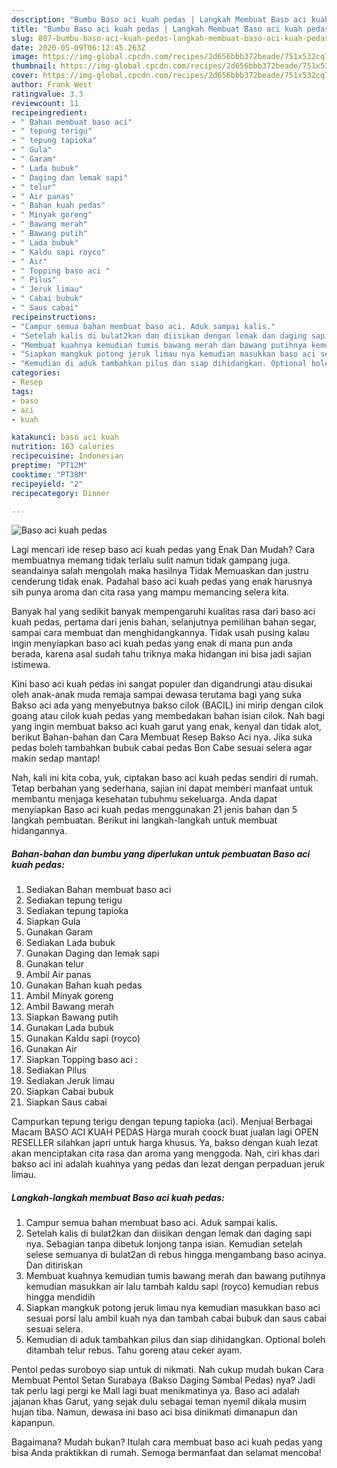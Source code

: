 ```yaml
---
description: "Bumbu Baso aci kuah pedas | Langkah Membuat Baso aci kuah pedas Yang Enak Dan Lezat"
title: "Bumbu Baso aci kuah pedas | Langkah Membuat Baso aci kuah pedas Yang Enak Dan Lezat"
slug: 887-bumbu-baso-aci-kuah-pedas-langkah-membuat-baso-aci-kuah-pedas-yang-enak-dan-lezat
date: 2020-05-09T06:12:45.263Z
image: https://img-global.cpcdn.com/recipes/2d656bbb372beade/751x532cq70/baso-aci-kuah-pedas-foto-resep-utama.jpg
thumbnail: https://img-global.cpcdn.com/recipes/2d656bbb372beade/751x532cq70/baso-aci-kuah-pedas-foto-resep-utama.jpg
cover: https://img-global.cpcdn.com/recipes/2d656bbb372beade/751x532cq70/baso-aci-kuah-pedas-foto-resep-utama.jpg
author: Frank West
ratingvalue: 3.3
reviewcount: 11
recipeingredient:
- " Bahan membuat baso aci"
- " tepung terigu"
- " tepung tapioka"
- " Gula"
- " Garam"
- " Lada bubuk"
- " Daging dan lemak sapi"
- " telur"
- " Air panas"
- " Bahan kuah pedas"
- " Minyak goreng"
- " Bawang merah"
- " Bawang putih"
- " Lada bubuk"
- " Kaldu sapi royco"
- " Air"
- " Topping baso aci "
- " Pilus"
- " Jeruk limau"
- " Cabai bubuk"
- " Saus cabai"
recipeinstructions:
- "Campur semua bahan membuat baso aci. Aduk sampai kalis."
- "Setelah kalis di bulat2kan dan diisikan dengan lemak dan daging sapi nya. Sebagian tanpa dibetuk lonjong tanpa isian. Kemudian setelah selese semuanya di bulat2an di rebus hingga mengambang baso acinya. Dan ditiriskan"
- "Membuat kuahnya kemudian tumis bawang merah dan bawang putihnya kemudian masukkan air lalu tambah kaldu sapi (royco) kemudian rebus hingga mendidih"
- "Siapkan mangkuk potong jeruk limau nya kemudian masukkan baso aci sesuai porsi lalu ambil kuah nya dan tambah cabai bubuk dan saus cabai sesuai selera."
- "Kemudian di aduk tambahkan pilus dan siap dihidangkan. Optional boleh ditambah telur rebus. Tahu goreng atau ceker ayam."
categories:
- Resep
tags:
- baso
- aci
- kuah

katakunci: baso aci kuah 
nutrition: 163 calories
recipecuisine: Indonesian
preptime: "PT12M"
cooktime: "PT38M"
recipeyield: "2"
recipecategory: Dinner

---
```



![Baso aci kuah pedas](https://img-global.cpcdn.com/recipes/2d656bbb372beade/751x532cq70/baso-aci-kuah-pedas-foto-resep-utama.jpg)

Lagi mencari ide resep baso aci kuah pedas yang Enak Dan Mudah? Cara membuatnya memang tidak terlalu sulit namun tidak gampang juga. seandainya salah mengolah maka hasilnya Tidak Memuaskan dan justru cenderung tidak enak. Padahal baso aci kuah pedas yang enak harusnya sih punya aroma dan cita rasa yang mampu memancing selera kita.

Banyak hal yang sedikit banyak mempengaruhi kualitas rasa dari baso aci kuah pedas, pertama dari jenis bahan, selanjutnya pemilihan bahan segar, sampai cara membuat dan menghidangkannya. Tidak usah pusing kalau ingin menyiapkan baso aci kuah pedas yang enak di mana pun anda berada, karena asal sudah tahu triknya maka hidangan ini bisa jadi sajian istimewa.

Kini baso aci kuah pedas ini sangat populer dan digandrungi atau disukai oleh anak-anak muda remaja sampai dewasa terutama bagi yang suka Bakso aci ada yang menyebutnya bakso cilok (BACIL) ini mirip dengan cilok goang atau cilok kuah pedas yang membedakan bahan isian cilok. Nah bagi yang ingin membuat bakso aci kuah garut yang enak, kenyal dan tidak alot, berikut Bahan-bahan dan Cara Membuat Resep Bakso Aci nya. Jika suka pedas boleh tambahkan bubuk cabai pedas Bon Cabe sesuai selera agar makin sedap mantap!


Nah, kali ini kita coba, yuk, ciptakan baso aci kuah pedas sendiri di rumah. Tetap berbahan yang sederhana, sajian ini dapat memberi manfaat untuk membantu menjaga kesehatan tubuhmu sekeluarga. Anda dapat menyiapkan Baso aci kuah pedas menggunakan 21 jenis bahan dan 5 langkah pembuatan. Berikut ini langkah-langkah untuk membuat hidangannya.

<!--inarticleads1-->

##### Bahan-bahan dan bumbu yang diperlukan untuk pembuatan Baso aci kuah pedas:

1. Sediakan  Bahan membuat baso aci
1. Sediakan  tepung terigu
1. Sediakan  tepung tapioka
1. Siapkan  Gula
1. Gunakan  Garam
1. Sediakan  Lada bubuk
1. Gunakan  Daging dan lemak sapi
1. Gunakan  telur
1. Ambil  Air panas
1. Gunakan  Bahan kuah pedas
1. Ambil  Minyak goreng
1. Ambil  Bawang merah
1. Siapkan  Bawang putih
1. Gunakan  Lada bubuk
1. Gunakan  Kaldu sapi (royco)
1. Gunakan  Air
1. Siapkan  Topping baso aci :
1. Sediakan  Pilus
1. Sediakan  Jeruk limau
1. Siapkan  Cabai bubuk
1. Siapkan  Saus cabai


Campurkan tepung terigu dengan tepung tapioka (aci). Menjual Berbagai Macam BASO ACI KUAH PEDAS Harga murah coock buat jualan lagi OPEN RESELLER silahkan japri untuk harga khusus. Ya, bakso dengan kuah lezat akan menciptakan cita rasa dan aroma yang menggoda. Nah, ciri khas dari bakso aci ini adalah kuahnya yang pedas dan lezat dengan perpaduan jeruk limau. 

<!--inarticleads2-->

##### Langkah-langkah membuat Baso aci kuah pedas:

1. Campur semua bahan membuat baso aci. Aduk sampai kalis.
1. Setelah kalis di bulat2kan dan diisikan dengan lemak dan daging sapi nya. Sebagian tanpa dibetuk lonjong tanpa isian. Kemudian setelah selese semuanya di bulat2an di rebus hingga mengambang baso acinya. Dan ditiriskan
1. Membuat kuahnya kemudian tumis bawang merah dan bawang putihnya kemudian masukkan air lalu tambah kaldu sapi (royco) kemudian rebus hingga mendidih
1. Siapkan mangkuk potong jeruk limau nya kemudian masukkan baso aci sesuai porsi lalu ambil kuah nya dan tambah cabai bubuk dan saus cabai sesuai selera.
1. Kemudian di aduk tambahkan pilus dan siap dihidangkan. Optional boleh ditambah telur rebus. Tahu goreng atau ceker ayam.


Pentol pedas suroboyo siap untuk di nikmati. Nah cukup mudah bukan Cara Membuat Pentol Setan Surabaya (Bakso Daging Sambal Pedas) nya? Jadi tak perlu lagi pergi ke Mall lagi buat menikmatinya ya. Baso aci adalah jajanan khas Garut, yang sejak dulu sebagai teman nyemil dikala musim hujan tiba. Namun, dewasa ini baso aci bisa dinikmati dimanapun dan kapanpun. 

Bagaimana? Mudah bukan? Itulah cara membuat baso aci kuah pedas yang bisa Anda praktikkan di rumah. Semoga bermanfaat dan selamat mencoba!
